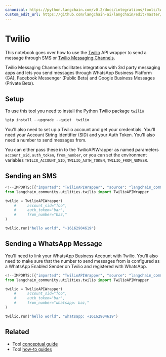 ```yaml
---
canonical: https://python.langchain.com/v0.2/docs/integrations/tools/twilio/
custom_edit_url: https://github.com/langchain-ai/langchain/edit/master/docs/docs/integrations/tools/twilio.ipynb
---
```


# Twilio

This notebook goes over how to use the [Twilio](https://www.twilio.com) API wrapper to send a message through SMS or [Twilio Messaging Channels](https://www.twilio.com/docs/messaging/channels).

Twilio Messaging Channels facilitates integrations with 3rd party messaging apps and lets you send messages through WhatsApp Business Platform (GA), Facebook Messenger (Public Beta) and Google Business Messages (Private Beta).

## Setup

To use this tool you need to install the Python Twilio package `twilio`


```python
%pip install --upgrade --quiet  twilio
```

You'll also need to set up a Twilio account and get your credentials. You'll need your Account String Identifier (SID) and your Auth Token. You'll also need a number to send messages from.

You can either pass these in to the TwilioAPIWrapper as named parameters `account_sid`, `auth_token`, `from_number`, or you can set the environment variables `TWILIO_ACCOUNT_SID`, `TWILIO_AUTH_TOKEN`, `TWILIO_FROM_NUMBER`.

## Sending an SMS


```python
<!--IMPORTS:[{"imported": "TwilioAPIWrapper", "source": "langchain_community.utilities.twilio", "docs": "https://api.python.langchain.com/en/latest/utilities/langchain_community.utilities.twilio.TwilioAPIWrapper.html", "title": "Twilio"}]-->
from langchain_community.utilities.twilio import TwilioAPIWrapper
```


```python
twilio = TwilioAPIWrapper(
    #     account_sid="foo",
    #     auth_token="bar",
    #     from_number="baz,"
)
```


```python
twilio.run("hello world", "+16162904619")
```

## Sending a WhatsApp Message

You'll need to link your WhatsApp Business Account with Twilio. You'll also need to make sure that the number to send messages from is configured as a WhatsApp Enabled Sender on Twilio and registered with WhatsApp.


```python
<!--IMPORTS:[{"imported": "TwilioAPIWrapper", "source": "langchain_community.utilities.twilio", "docs": "https://api.python.langchain.com/en/latest/utilities/langchain_community.utilities.twilio.TwilioAPIWrapper.html", "title": "Twilio"}]-->
from langchain_community.utilities.twilio import TwilioAPIWrapper
```


```python
twilio = TwilioAPIWrapper(
    #     account_sid="foo",
    #     auth_token="bar",
    #     from_number="whatsapp: baz,"
)
```


```python
twilio.run("hello world", "whatsapp: +16162904619")
```


## Related

- Tool [conceptual guide](/docs/concepts/#tools)
- Tool [how-to guides](/docs/how_to/#tools)